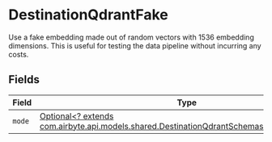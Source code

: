 # DestinationQdrantFake

Use a fake embedding made out of random vectors with 1536 embedding dimensions. This is useful for testing the data pipeline without incurring any costs.


## Fields

| Field                                                                                                                                                   | Type                                                                                                                                                    | Required                                                                                                                                                | Description                                                                                                                                             |
| ------------------------------------------------------------------------------------------------------------------------------------------------------- | ------------------------------------------------------------------------------------------------------------------------------------------------------- | ------------------------------------------------------------------------------------------------------------------------------------------------------- | ------------------------------------------------------------------------------------------------------------------------------------------------------- |
| `mode`                                                                                                                                                  | [Optional<? extends com.airbyte.api.models.shared.DestinationQdrantSchemasEmbeddingMode>](../../models/shared/DestinationQdrantSchemasEmbeddingMode.md) | :heavy_minus_sign:                                                                                                                                      | N/A                                                                                                                                                     |